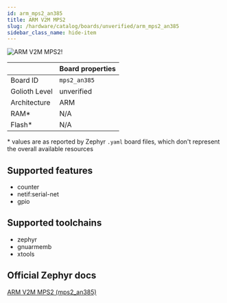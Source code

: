 ```yaml
---
id: arm_mps2_an385
title: ARM V2M MPS2
slug: /hardware/catalog/boards/unverified/arm_mps2_an385
sidebar_class_name: hide-item
---
```


[//]: # (This is an auto-generated file, do not edit! Changes to it will be lost upon re-generation)

![ARM V2M MPS2!](/img/boards/arm/mps2_an385.png "ARM V2M MPS2")

|                | Board properties     |
| -------------  | -------------------- |
| Board ID       | `mps2_an385` |
| Golioth Level  | unverified       |
| Architecture   | ARM |
| RAM*           | N/A |
| Flash*         | N/A |

\* values are as reported by Zephyr `.yaml` board files, which don't represent the overall available resources



## Supported features

* counter
* netif:serial-net
* gpio

## Supported toolchains

* zephyr
* gnuarmemb
* xtools

## Official Zephyr docs

[ARM V2M MPS2 (mps2_an385)](https://docs.zephyrproject.org/latest/boards/arm/mps2_an385/doc/index.html)
